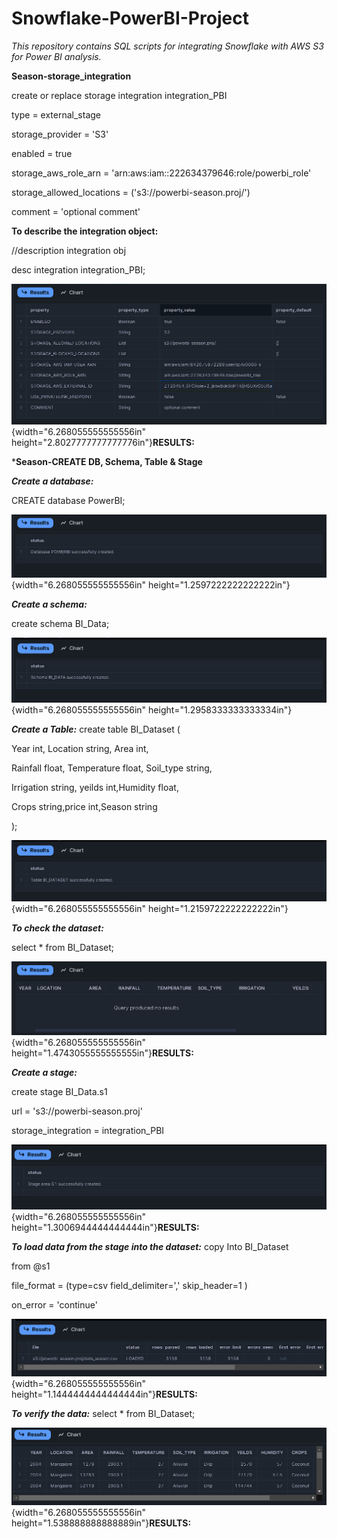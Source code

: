 # Snowflake-PowerBI-Project

*This repository contains SQL scripts for integrating Snowflake with AWS S3 for Power BI analysis.*


**Season-storage_integration**

create or replace storage integration integration_PBI

type = external_stage

storage_provider = \'S3\'

enabled = true

storage_aws_role_arn = \'arn:aws:iam::222634379646:role/powerbi_role\'

storage_allowed_locations = (\'s3://powerbi-season.proj/\')

comment = \'optional comment\'

**To describe the integration object:**

//description integration obj

desc integration integration_PBI;

![RESULTS:](Query_Results/image1.png){width="6.268055555555556in"
height="2.8027777777777776in"}**RESULTS:**

***Season-CREATE DB, Schema, Table & Stage**

***Create a database:***

CREATE database PowerBI;

![RESULTS:](Query_Results/image2.png){width="6.268055555555556in"
height="1.2597222222222222in"}

***Create a schema:***

create schema BI_Data;

![RESULTS:](Query_Results/image3.png){width="6.268055555555556in"
height="1.2958333333333334in"}

***Create a Table:***
create table BI_Dataset (

Year int, Location string, Area int,

Rainfall float, Temperature float, Soil_type string,

Irrigation string, yeilds int,Humidity float,

Crops string,price int,Season string

);


![RESULTS:](Query_Results/image4.png){width="6.268055555555556in"
height="1.2159722222222222in"}

***To check the dataset:***

select \* from BI_Dataset;

![RESULTS:](Query_Results/image5.png){width="6.268055555555556in"
height="1.4743055555555555in"}**RESULTS:**

***Create a stage:***

create stage BI_Data.s1

url = \'s3://powerbi-season.proj\'

storage_integration = integration_PBI

![RESULTS:](Query_Results/image6.png){width="6.268055555555556in"
height="1.3006944444444444in"}**RESULTS:**


***To load data from the stage into the dataset:***
copy Into BI_Dataset

from \@s1

file_format = (type=csv field_delimiter=\',\' skip_header=1 )

on_error = \'continue\'

![RESULTS:](Query_Results/image7.png){width="6.268055555555556in"
height="1.1444444444444444in"}**RESULTS:**

***To verify the data:***
select \* from BI_Dataset;

![RESULTS:](Query_Results/image8.png){width="6.268055555555556in"
height="1.538888888888889in"}**RESULTS:**
